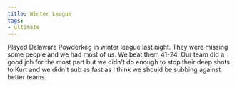 ```yaml
---
title: Winter League
tags:
- ultimate
---
```


Played Delaware Powderkeg in winter league last night. They were missing some people and we had most of us. We beat them 41-24. Our team did a good job for the most part but we didn't do enough to stop their deep shots to Kurt and we didn't sub as fast as I think we should be subbing against better teams.
